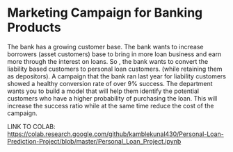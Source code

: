 # Marketing Campaign for Banking Products
The bank has a growing customer base. The bank wants to increase borrowers (asset customers) base to bring in more loan business and earn more through the interest on loans. So , the bank wants to convert the liability based customers to personal loan customers. (while retaining them as depositors). A campaign that the bank ran last year for liability customers showed a healthy conversion rate of over 9% success. The department wants you to build a model that will help them identify the potential customers who have a higher probability of purchasing the loan. This will increase the success ratio while at the same time reduce the cost of the campaign.

LINK TO COLAB: https://colab.research.google.com/github/kamblekunal430/Personal-Loan-Prediction-Project/blob/master/Personal_Loan_Project.ipynb
